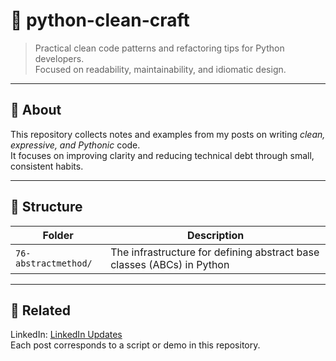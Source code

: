 # 🧹 python-clean-craft

> Practical clean code patterns and refactoring tips for Python developers.  
> Focused on readability, maintainability, and idiomatic design.

---

## 🧠 About
This repository collects notes and examples from my posts on writing *clean, expressive, and Pythonic* code.  
It focuses on improving clarity and reducing technical debt through small, consistent habits.

---

## 📂 Structure
| Folder | Description |
|--------|--------------|
| `76-abstractmethod/` | The infrastructure for defining abstract base classes (ABCs) in Python |

---

## 🔗 Related
LinkedIn: [LinkedIn Updates](https://www.linkedin.com/in/backnumber19lim/recent-activity/all/)  
Each post corresponds to a script or demo in this repository.

